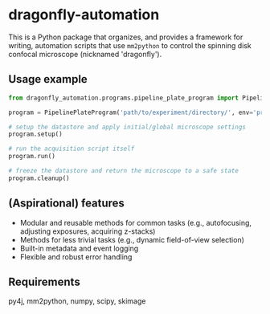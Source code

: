 # dragonfly-automation
This is a Python package that organizes, and provides a framework for writing, automation scripts that use `mm2python` to control the spinning disk confocal microscope (nicknamed 'dragonfly'). 


## Usage example

```python
from dragonfly_automation.programs.pipeline_plate_program import PipelinePlateProgram

program = PipelinePlateProgram('path/to/experiment/directory/', env='prod', verbose=True)

# setup the datastore and apply initial/global microscope settings
program.setup()

# run the acquisition script itself
program.run()

# freeze the datastore and return the microscope to a safe state
program.cleanup()

```

## (Aspirational) features
* Modular and reusable methods for common tasks (e.g., autofocusing, adjusting exposures, acquiring z-stacks)
* Methods for less trivial tasks (e.g., dynamic field-of-view selection)
* Built-in metadata and event logging
* Flexible and robust error handling


## Requirements
py4j, mm2python, numpy, scipy, skimage


